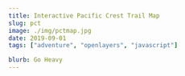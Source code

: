 ```yaml
---
title: Interactive Pacific Crest Trail Map
slug: pct
image: ./img/pctmap.jpg
date: 2019-09-01
tags: ["adventure", "openlayers", "javascript"]

blurb: Go Heavy
---
```

